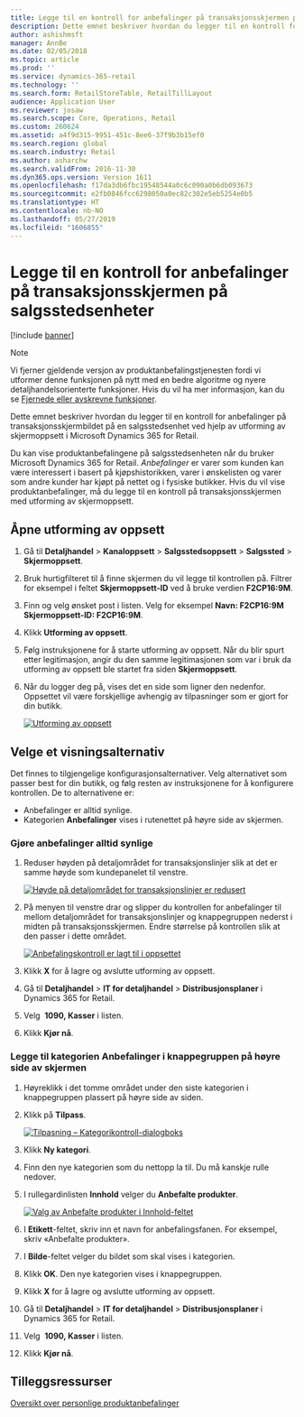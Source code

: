 ```yaml
---
title: Legge til en kontroll for anbefalinger på transaksjonsskjermen på salgsstedsenheter
description: Dette emnet beskriver hvordan du legger til en kontroll for anbefalinger på transaksjonsskjermbildet på en salgsstedsenhet ved hjelp av utforming av skjermoppsett i Microsoft Dynamics 365 for Retail.
author: ashishmsft
manager: AnnBe
ms.date: 02/05/2018
ms.topic: article
ms.prod: ''
ms.service: dynamics-365-retail
ms.technology: ''
ms.search.form: RetailStoreTable, RetailTillLayout
audience: Application User
ms.reviewer: josaw
ms.search.scope: Core, Operations, Retail
ms.custom: 260624
ms.assetid: a4f9d315-9951-451c-8ee6-37f9b3b15ef0
ms.search.region: global
ms.search.industry: Retail
ms.author: asharchw
ms.search.validFrom: 2016-11-30
ms.dyn365.ops.version: Version 1611
ms.openlocfilehash: f17da3db6fbc19548544a0c6c090a0b6db093673
ms.sourcegitcommit: e2fb0846fcc6298050a0ec82c302e5eb5254e0b5
ms.translationtype: HT
ms.contentlocale: nb-NO
ms.lasthandoff: 05/27/2019
ms.locfileid: "1606855"
---
```

# <a name="add-a-recommendations-control-to-the-transaction-screen-on-pos-devices"></a>Legge til en kontroll for anbefalinger på transaksjonsskjermen på salgsstedsenheter

[!include [banner](includes/banner.md)]

> [!NOTE]
> Vi fjerner gjeldende versjon av produktanbefalingstjenesten fordi vi utformer denne funksjonen på nytt med en bedre algoritme og nyere detaljhandelsorienterte funksjoner. Hvis du vil ha mer informasjon, kan du se [Fjernede eller avskrevne funksjoner](https://docs.microsoft.com/dynamics365/unified-operations/dev-itpro/migration-upgrade/deprecated-features).

Dette emnet beskriver hvordan du legger til en kontroll for anbefalinger på transaksjonsskjermbildet på en salgsstedsenhet ved hjelp av utforming av skjermoppsett i Microsoft Dynamics 365 for Retail.

Du kan vise produktanbefalingene på salgsstedsenheten når du bruker Microsoft Dynamics 365 for Retail. *Anbefalinger* er varer som kunden kan være interessert i basert på kjøpshistorikken, varer i ønskelisten og varer som andre kunder har kjøpt på nettet og i fysiske butikker. Hvis du vil vise produktanbefalinger, må du legge til en kontroll på transaksjonsskjermen med utforming av skjermoppsett.

## <a name="open-layout-designer"></a>Åpne utforming av oppsett

1. Gå til **Detaljhandel** &gt; **Kanaloppsett** &gt; **Salgsstedsoppsett** &gt; **Salgssted** &gt; **Skjermoppsett**.
2. Bruk hurtigfilteret til å finne skjermen du vil legge til kontrollen på. Filtrer for eksempel i feltet **Skjermoppsett-ID** ved å bruke verdien **F2CP16:9M**.
3. Finn og velg ønsket post i listen. Velg for eksempel **Navn: F2CP16:9M Skjermoppsett-ID: F2CP16:9M**.
4. Klikk **Utforming av oppsett**.
5. Følg instruksjonene for å starte utforming av oppsett. Når du blir spurt etter legitimasjon, angir du den samme legitimasjonen som var i bruk da utforming av oppsett ble startet fra siden **Skjermoppsett**.
6. Når du logger deg på, vises det en side som ligner den nedenfor. Oppsettet vil være forskjellige avhengig av tilpasninger som er gjort for din butikk.

    [![Utforming av oppsett](./media/screenlayout-pic-1.png)](./media/screenlayout-pic-1.png)

## <a name="choose-a-display-option"></a>Velge et visningsalternativ

Det finnes to tilgjengelige konfigurasjonsalternativer. Velg alternativet som passer best for din butikk, og følg resten av instruksjonene for å konfigurere kontrollen. De to alternativene er:

- Anbefalinger er alltid synlige.
- Kategorien **Anbefalinger** vises i rutenettet på høyre side av skjermen.

### <a name="make-recommendations-always-visible"></a>Gjøre anbefalinger alltid synlige

1. Reduser høyden på detaljområdet for transaksjonslinjer slik at det er samme høyde som kundepanelet til venstre.

    [![Høyde på detaljområdet for transaksjonslinjer er redusert](./media/screenlayout-pic-2.png)](./media/screenlayout-pic-2.png)

2. På menyen til venstre drar og slipper du kontrollen for anbefalinger til mellom detaljområdet for transaksjonslinjer og knappegruppen nederst i midten på transaksjonsskjermen. Endre størrelse på kontrollen slik at den passer i dette området.

    [![Anbefalingskontroll er lagt til i oppsettet](./media/screenlayout-pic-3.png)](./media/screenlayout-pic-3.png)

3. Klikk **X** for å lagre og avslutte utforming av oppsett.
4. Gå til **Detaljhandel** &gt; **IT for detaljhandel** &gt; **Distribusjonsplaner** i Dynamics 365 for Retail.
5. Velg  **1090, Kasser** i listen.
6. Klikk **Kjør nå**.

### <a name="add-a-recommendations-tab-to-the-button-grid-on-the-right-side-of-the-screen"></a>Legge til kategorien Anbefalinger i knappegruppen på høyre side av skjermen

1. Høyreklikk i det tomme området under den siste kategorien i knappegruppen plassert på høyre side av siden.
2. Klikk på **Tilpass**.

    [![Tilpasning – Kategorikontroll-dialogboks](./media/pic-5.png)](./media/pic-5.png)

3. Klikk **Ny kategori**.
4. Finn den nye kategorien som du nettopp la til. Du må kanskje rulle nedover.
5. I rullegardinlisten **Innhold** velger du **Anbefalte produkter**.

    [![Valg av Anbefalte produkter i Innhold-feltet](./media/pic-6.png)](./media/pic-6.png)

6. I **Etikett**-feltet, skriv inn et navn for anbefalingsfanen. For eksempel, skriv «Anbefalte produkter».
7. I **Bilde**-feltet velger du bildet som skal vises i kategorien.
8. Klikk **OK**. Den nye kategorien vises i knappegruppen.
9. Klikk **X** for å lagre og avslutte utforming av oppsett.
10. Gå til **Detaljhandel** &gt; **IT for detaljhandel** &gt; **Distribusjonsplaner** i Dynamics 365 for Retail.
11. Velg  **1090, Kasser** i listen.
12. Klikk **Kjør nå**.

## <a name="additional-resources"></a>Tilleggsressurser

[Oversikt over personlige produktanbefalinger](personalized-product-recommendations.md)
